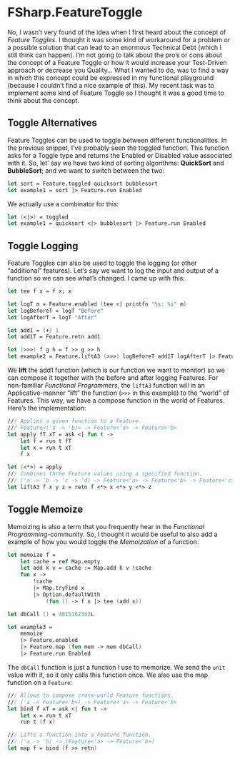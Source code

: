 # FSharp.FeatureToggle

No, I wasn’t very found of the idea when I first heard about the concept of _Feature Toggles_. I thought it was some kind of workaround for a problem or a possible solution that can lead to an enormous Technical Debt (which I still think can happen).
I’m not going to talk about the pro’s or cons about the concept of a Feature Toggle or how it would increase your Test-Driven approach or decrease you Quality…
What I wanted to do, was to find a way in which this concept could be expressed in my functional playground (because I couldn’t find a nice example of this). 
My recent task was to implement some kind of Feature Toggle so I thought it was a good time to think about the concept.

## Toggle Alternatives

Feature Toggles can be used to toggle between different functionalities. In the previous snippet, I’ve probably seen the toggled function. This function asks for a Toggle type and returns the Enabled or Disabled value associated with it.
So, let’ say we have two kind of sorting algorithms: **QuickSort** and **BubbleSort**; and we want to switch between the two:

```fsharp
let sort = Feature.toggled quicksort bubblesort
let example1 = sort |> Feature.run Enabled
```

We actually use a combinator for this:
```fsharp
let (<|>) = toggled
let example1 = quicksort <|> bubblesort |> Feature.run Enabled
```

## Toggle Logging

Feature Toggles can also be used to toggle the logging (or other “additional” features). Let’s say we want to log the input and output of a function so we can see what’s changed. I came up with this:

```fsharp
let tee f x = f x; x

let logT m = Feature.enabled (tee <| printfn "%s: %i" m)
let logBeforeT = logT "Before"
let logAfterT = logT "After"

let add1 = (+) 1
let add1T = Feature.retn add1

let (>>>) f g h = f >> g >> h
let example2 = Feature.liftA3 (>>>) logBeforeT add1T logAfterT |> Feature.run Enabled
```

We **lift** the add1 function (which is our function we want to monitor) so we can compose it together with the before and after logging Features.
For non-familiar _Functional Programmers_, the `liftA3` function will in an Applicative-manner “lift” the function (`>>>` in this example) to the “world” of Features. This way, we have a compose function in the world of Features. Here’s the implementation:

```fsharp
/// Applies a given function to a Feature.
/// Feature<('a -> 'b)> -> Feature<'a> -> Feature<'b>
let apply fT xT = ask <| fun t ->
    let f = run t fT
    let x = run t xT
    f x

let (<*>) = apply
/// Combines three Feature values using a specified function.
/// ('a -> 'b -> 'c -> 'd) -> Feature<'a> -> Feature<'b> -> Feature<'c> -> Feature<'d>
let liftA3 f x y z = retn f <*> x <*> y <*> z
```

## Toggle Memoize

Memoizing is also a term that you frequently hear in the _Functional Programming_-community. So, I thought it would be useful to also add a example of how you would toggle the _Memoization_ of a function.

```fsharp
let memoize f =
    let cache = ref Map.empty
    let add k v = cache := Map.add k v !cache
    fun x ->
        !cache
        |> Map.tryFind x
        |> Option.defaultWith
            (fun () -> f x |> tee (add x))

let dbCall () = 4815162342L

let example3 =
    memoize
    |> Feature.enabled
    |> Feature.map (fun mem -> mem dbCall)
    |> Feature.run Enabled
```

The `dbCall` function is just a function I use to memorize. We send the `unit` value with it, so it only calls this function once.
We also use the map function on a `Feature`:

```fsharp
/// Allows to compose cross-world Feature functions.
/// ('a -> Feature<'b>) -> Feature<'a> -> Feature<'b>
let bind f xT = ask <| fun t ->
    let x = run t xT
    run t (f x)

/// Lifts a function into a Feature function.
/// ('a -> 'b) -> (Feature<'a> -> Feature<'b>)
let map f = bind (f >> retn)
```
